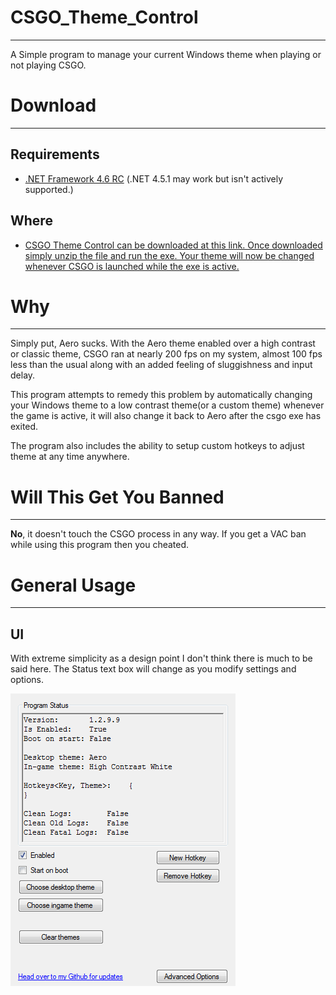 # CSGO_Theme_Control
--------------------------
A Simple program to manage your current Windows theme when playing or not playing CSGO.

# Download
--------------------------
## Requirements
- [.NET Framework 4.6 RC](http://www.microsoft.com/en-US/download/details.aspx?id=44928 "Download Link") (.NET 4.5.1 may work but isn't actively supported.)

## Where
- [CSGO Theme Control can be downloaded at this link. Once downloaded simply unzip the file and run the exe. Your theme will now be changed whenever CSGO is launched while the exe is active.](https://www.dropbox.com/s/spaczmuk2slp36o/CSGO_Theme_Control_Release.rar?dl=1 "Download Link")


# Why
--------------------------
Simply put, Aero sucks. With the Aero theme enabled over a high contrast or classic theme, CSGO ran at nearly 200 fps on my system, almost 100 fps less than the usual along with an added feeling of sluggishness and input delay.

This program attempts to remedy this problem by automatically changing your Windows theme to a low contrast theme(or a custom theme) whenever the game is active, it will also change it back to Aero after the csgo exe has exited.

The program also includes the ability to setup custom hotkeys to adjust theme at any time anywhere.

# Will This Get You Banned
--------------------------
<b>No</b>, it doesn't touch the CSGO process in any way. If you get a VAC ban while using this program then you cheated.

# General Usage
--------------------------
## UI
With extreme simplicity as a design point I don't think there is much to be said here. The Status text box will change as you modify settings and options.

![](/readmeAssets/UISection/GUI.png "A simple UI.")
